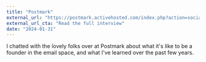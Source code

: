 ```yaml
---
title: "Postmark"
external_url: "https://postmark.activehosted.com/index.php?action=social&chash=43ec517d68b6edd3015b3edc9a11367b.115&s=60cbf92f3c8f102cb436f4b2de1a9a51"
external_url_cta: "Read the full interview"
date: "2024-01-31"
---
```


I chatted with the lovely folks over at Postmark about what it's like to be a founder in the email space, and what I've learned over the past few years.
